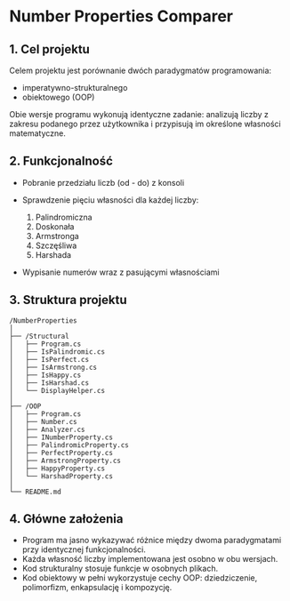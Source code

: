 # Number Properties Comparer

## 1. Cel projektu

Celem projektu jest porównanie dwóch paradygmatów programowania:

* imperatywno-strukturalnego
* obiektowego (OOP)

Obie wersje programu wykonują identyczne zadanie: analizują liczby z zakresu podanego przez użytkownika i przypisują im określone własności matematyczne.

## 2. Funkcjonalność

* Pobranie przedziału liczb (od - do) z konsoli
* Sprawdzenie pięciu własności dla każdej liczby:

  1. Palindromiczna
  2. Doskonała
  3. Armstronga
  4. Szczęśliwa
  5. Harshada
* Wypisanie numerów wraz z pasującymi własnościami

## 3. Struktura projektu

```
/NumberProperties
│
├── /Structural
│   ├── Program.cs
│   ├── IsPalindromic.cs
│   ├── IsPerfect.cs
│   ├── IsArmstrong.cs
│   ├── IsHappy.cs
│   ├── IsHarshad.cs
│   └── DisplayHelper.cs
│
├── /OOP
│   ├── Program.cs
│   ├── Number.cs
│   ├── Analyzer.cs
│   ├── INumberProperty.cs
│   ├── PalindromicProperty.cs
│   ├── PerfectProperty.cs
│   ├── ArmstrongProperty.cs
│   ├── HappyProperty.cs
│   └── HarshadProperty.cs
│
└── README.md
```

## 4. Główne założenia

* Program ma jasno wykazywać różnice między dwoma paradygmatami przy identycznej funkcjonalności.
* Każda własność liczby implementowana jest osobno w obu wersjach.
* Kod strukturalny stosuje funkcje w osobnych plikach.
* Kod obiektowy w pełni wykorzystuje cechy OOP: dziedziczenie, polimorfizm, enkapsulację i kompozycję.
